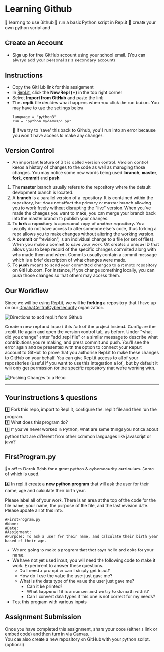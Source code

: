 # Learning Github
:pushpin: learning to use Github
:pushpin: run a basic Python script in Repl.it
:pushpin: create your own python script and 

## Create an Account
- Sign up for free GitHub account using your school email.  (You can always add your personal as a secondary account)

## Instructions
- Copy the GitHub link for this assignment
- In [Repl.it](https://repl.it), click the **New Repl (+)** in the top right corner
- Select **Import from GitHub** and paste the link
- The **.replit** file decides what happens when you click the run button. You may have to use the settings below
  ```
  language = "python3"
  run = "python mydemoapp.py"
  ```
  :rotating_light: If we try to 'save' this back to Github, you'll run into an error because you won't have access to make any changes.  

## Version Control
- An important feature of Git is called version control. Version control keeps a history of changes to the code as well as managing those changes.  You may notice some new words being used.  **branch**, **master**, **fork**, **commit** and **push**

1. The **master** branch usually refers to the repository where the default devlopment branch is located.  
2. A **branch** is a parallel version of a repository. It is contained within the repository, but does not affect the primary or master branch allowing you to work freely without disrupting the "live" version. When you've made the changes you want to make, you can merge your branch back into the master branch to publish your changes.
3. To **fork** a repository is a personal copy of another repository.  You usually do not have access to alter someone else's code, thus forking a repo allows you to make changes without altering the working version.  
4. A **commit**  or "revision", is an individual change to a file (or set of files). When you make a commit to save your work, Git creates a unique ID that allows you to keep record of the specific changes commited along with who made them and when. Commits usually contain a commit message which is a brief description of what changes were made.
5. To **push** means to send your committed changes to a remote repository on GitHub.com. For instance, if you change something locally, you can push those changes so that others may access them.


## Our Workflow
Since we will be using Repl.it, we will be **forking** a repository that I have up on our [OmahaCentralCybersecurity](www.github.com/OmahaCentralCybersecurity) organization.

![Directions to add repl.it from Github](https://www.codewithrepl.it/img/06-importing-from-github.png)

Create a new repl and import this fork of the project instead.  Configure the .replit file again and open the version control tab, as before. Under "what did you change" enter "add .repl file" or a similar message to describe what contributions you're making, and press commit and push.  You'll see the error again and be presented with the option to connect your Repl.it account to GitHub to prove that you authorise Repl.it to make these changes to GitHub on your behalf. You can give Repl.it access to all of your repositories (useful if you want to use this integration a lot), but by default it will only get permission for the specific repository that we're working with.

![Pushing Changes to a Repo](https://www.codewithrepl.it/img/06-version-control-tab.png)

---

## Your instructions & questions
:one: Fork this repo, import to Repl.it, configure the .replit file and then run the program.  
:two: What does this program do?  
:three: If you've never worked in Python, what are some things you notice about python that are different from other common languages like javascript or java? 

## FirstProgram.py
:tophat:s off to Derek Babb for a great python & cybersecurity curriculum. Some of which is used. 

:four: In repl.it create a **new python program** that will ask the user for their name, age and calculate their birth year.  

Please label all of your work. There is an area at the top of the code for the file name, your name, the purpose of the file, and the last revision date. Please update all of this info.
```
#FirstProgram.py
#Name:
#Date:
#Assignment: 
#Purpose: To ask a user for their name, and calculate their birth year based of their age. 
```
- We are going to make a program that that says hello and asks for your name.  
- We have not yet used input, you will need the following code to make it work. Experiment to answer these questions.
  - Do I need a prompt or can I simply get input?
  - How do I use the value the user just gave me?
  - What is the data type of the value the user just gave me?
    - Can it be printed?
    - What happens if it is a number and we try to do math with it?
    - Can I convert data types if this one is not correct for my needs?
- Test this program with various inputs

## Assignment Submission
Once you have completed this assignment, share your code (either a link or embed code) and then turn in via Canvas.  
You can also create a new repository on GitHub with your python script.  (optional)
